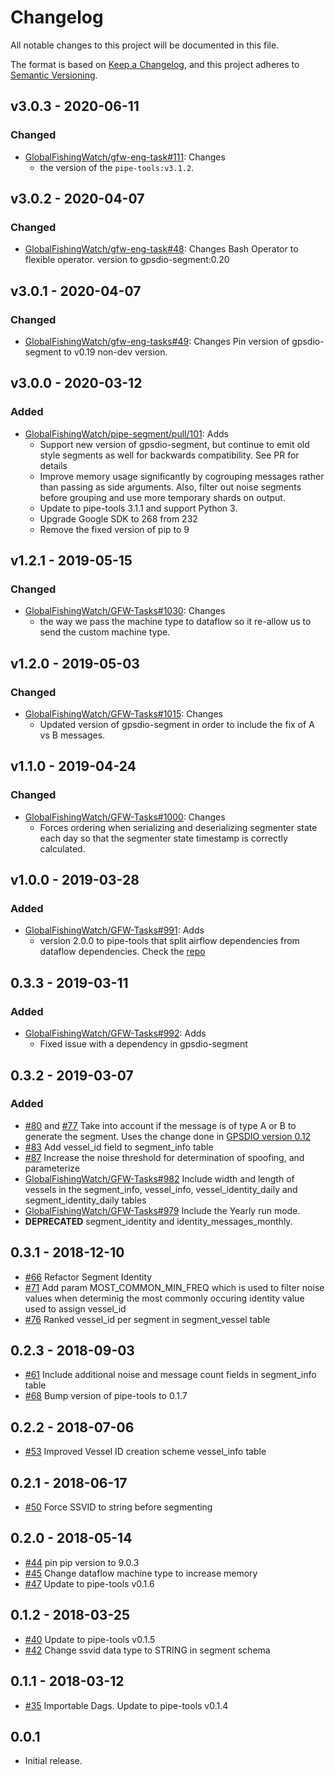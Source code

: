 # Changelog

All notable changes to this project will be documented in this file.

The format is based on [Keep a
Changelog](https://keepachangelog.com/en/1.0.0/), and this project adheres to
[Semantic Versioning](https://semver.org/spec/v2.0.0.html).

## v3.0.3 - 2020-06-11

### Changed

* [GlobalFishingWatch/gfw-eng-task#111](https://github.com/GlobalFishingWatch/gfw-eng-tasks/issues/111): Changes
  * the version of the `pipe-tools:v3.1.2`.

## v3.0.2 - 2020-04-07

### Changed

* [GlobalFishingWatch/gfw-eng-task#48](https://github.com/GlobalFishingWatch/gfw-eng-tasks/issues/48): Changes
    Bash Operator to flexible operator.
    version to gpsdio-segment:0.20

## v3.0.1 - 2020-04-07

### Changed

* [GlobalFishingWatch/gfw-eng-tasks#49](https://github.com/GlobalFishingWatch/gfw-eng-tasks/issues/49): Changes
    Pin version of gpsdio-segment to v0.19 non-dev version.

## v3.0.0 - 2020-03-12

### Added

* [GlobalFishingWatch/pipe-segment/pull/101](https://github.com/GlobalFishingWatch/pipe-segment/pull/101): Adds
  - Support new version of gpsdio-segment, but continue to emit old style segments as well for backwards
    compatibility. See PR for details
  - Improve memory usage significantly by cogrouping messages rather than passing as side arguments.
    Also, filter out noise segments before grouping and use more temporary shards on output.
  - Update to pipe-tools 3.1.1 and support Python 3.
  - Upgrade Google SDK to 268 from 232
  - Remove the fixed version of pip to 9

## v1.2.1 - 2019-05-15

### Changed

* [GlobalFishingWatch/GFW-Tasks#1030](https://github.com/GlobalFishingWatch/GFW-Tasks/issues/1030): Changes
  - the way we pass the machine type to dataflow so it re-allow us to send the custom machine type.


## v1.2.0 - 2019-05-03

### Changed

* [GlobalFishingWatch/GFW-Tasks#1015](https://github.com/GlobalFishingWatch/GFW-Tasks/issues/1015): Changes
  - Updated version of gpsdio-segment in order to include the fix of A vs B messages.

## v1.1.0 - 2019-04-24

### Changed

* [GlobalFishingWatch/GFW-Tasks#1000](https://github.com/GlobalFishingWatch/GFW-Tasks/issues/1000): Changes
  - Forces ordering when serializing and deserializing segmenter state each day so that the segmenter state timestamp is correctly calculated.

## v1.0.0 - 2019-03-28

### Added

* [GlobalFishingWatch/GFW-Tasks#991](https://github.com/GlobalFishingWatch/GFW-Tasks/issues/991): Adds
  - version 2.0.0 to pipe-tools that split airflow dependencies from dataflow dependencies. Check the [repo](https://github.com/GlobalFishingWatch/airflow-gfw/tree/develop)

## 0.3.3 - 2019-03-11

### Added

* [GlobalFishingWatch/GFW-Tasks#992](https://github.com/GlobalFishingWatch/GFW-Tasks/issues/992): Adds
  - Fixed issue with a dependency in gpsdio-segment

## 0.3.2 - 2019-03-07

### Added

* [#80](https://github.com/GlobalFishingWatch/pipe-segment/issues/80) and  [#77](https://github.com/GlobalFishingWatch/pipe-segment/issues/77) Take into account if the message is of type A or B to generate the segment. Uses the change done in [GPSDIO version 0.12](https://github.com/SkyTruth/gpsdio-segment/pull/60)
* [#83](https://github.com/GlobalFishingWatch/pipe-segment/pull/83)
  Add vessel_id field to segment_info table
* [#87](https://github.com/GlobalFishingWatch/pipe-segment/issues/87)
  Increase the noise threshold for determination of spoofing, and parameterize
* [GlobalFishingWatch/GFW-Tasks#982](https://github.com/GlobalFishingWatch/GFW-Tasks/issues/982)
  Include width and length of vessels in the segment_info, vessel_info,
  vessel_identity_daily and segment_identity_daily tables
* [GlobalFishingWatch/GFW-Tasks#979](https://github.com/GlobalFishingWatch/GFW-Tasks/issues/979)
  Include the Yearly run mode.
* **DEPRECATED** segment_identity and identity_messages_monthly.


## 0.3.1 - 2018-12-10

* [#66](https://github.com/GlobalFishingWatch/pipe-segment/pull/66)
  Refactor Segment Identity
* [#71](https://github.com/GlobalFishingWatch/pipe-segment/pull/71)
  Add param MOST_COMMON_MIN_FREQ which is used to filter noise values 
  when determinig the most commonly occuring identity value used to
  assign vessel_id
* [#76](https://github.com/GlobalFishingWatch/pipe-segment/pull/76)
  Ranked vessel_id per segment in segment_vessel table

## 0.2.3 - 2018-09-03

* [#61](https://github.com/GlobalFishingWatch/pipe-segment/pull/61)
  Include additional noise and message count fields in segment_info table 
* [#68](https://github.com/GlobalFishingWatch/pipe-segment/pull/68)
  Bump version of pipe-tools to 0.1.7

## 0.2.2 - 2018-07-06

* [#53](https://github.com/GlobalFishingWatch/pipe-segment/pull/53)
  Improved Vessel ID creation scheme
  vessel_info table

## 0.2.1 - 2018-06-17

* [#50](https://github.com/GlobalFishingWatch/pipe-segment/pull/50)
  Force SSVID to string before segmenting

## 0.2.0 - 2018-05-14

* [#44](https://github.com/GlobalFishingWatch/pipe-segment/pull/44)
  pin pip version to 9.0.3
* [#45](https://github.com/GlobalFishingWatch/pipe-segment/pull/45)
  Change dataflow machine type to increase memory
* [#47](https://github.com/GlobalFishingWatch/pipe-segment/pull/47)
  Update to pipe-tools v0.1.6 

## 0.1.2 - 2018-03-25

* [#40](https://github.com/GlobalFishingWatch/pipe-segment/pull/40)
  Update to pipe-tools v0.1.5
* [#42](https://github.com/GlobalFishingWatch/pipe-segment/pull/42)
  Change ssvid data type to STRING in segment schema

## 0.1.1 - 2018-03-12

* [#35](https://github.com/GlobalFishingWatch/pipe-segment/pull/35)
  Importable Dags.  Update to pipe-tools v0.1.4

## 0.0.1

* Initial release.

